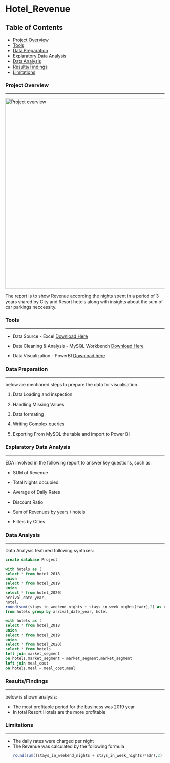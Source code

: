 # Hotel_Revenue

## Table of Contents

- [Project Overview](#project-overview)
- [Tools](#tools)
- [Data Preparation](#data-preparation)
- [Explaratory Data Analysis](#explaratory-data-analysis)
- [Data Analysis](#data-analysis)
- [Results/Findings](#resultsfindings)
- [Limitations](#limitations)

### Project Overview 
---

<img width="601" alt="Project overview" src="https://github.com/Ivikorazmadze/Hotel_Revenue/assets/115480932/d48256c5-47b7-4465-b8b6-9440f0400046">

The report is to show Revenue according the nights spent in a period of 3 years shared by City and Resort hotels along with insights about the sum of car parkings neccessity. 

### Tools
---

- Data Source - Excel [Download Here](https://www.microsoft.com/en-us/microsoft-365/p/excel-home-and-student/CFQ7TTC0HLKR?activetab=pivot:overviewtab)

- Data Cleaning & Analysis - MySQL Workbench [Download Here](https://dev.mysql.com/downloads/workbench/)

- Data Visualization - PowerBI [Download here](https://dev.mysql.com/downloads/workbench/)

 ### Data Preparation
 ---
  
below are mentioned steps to prepare the data for visualisation

1) Data Loading and inspection
  
2) Handling Missing Values
  
3) Data formating

4) Writing Complex queries

5) Exporting From MySQL the table and import to Power BI

### Explaratory Data Analysis
---

EDA involved in the following report to answer key questions, such as:

- SUM of Revenue

- Total Nights occupied

- Average of Daily Rates

- Discount Ratio

- Sum of Revenues by years / hotels 

- Filters by Cities

### Data Analysis
---

Data Analysis featured following syntaxes:

```sql
create database Project
```

```sql
with hotels as (
select * from hotel_2018
union
select * from hotel_2019
union
select * from hotel_2020)
arrival_date_year,
hotel,
round(sum((stays_in_weekend_nights + stays_in_week_nights)*adr),2) as revenue
from hotels group by arrival_date_year, hotel
```

```sql
with hotels as (
select * from hotel_2018
union
select * from hotel_2019
union
select * from hotel_2020)
select * from hotels
left join market_segment
on hotels.market_segment = market_segment.market_segment
left join meal_cost
on hotels.meal = meal_cost.meal
```

### Results/Findings
---

below is shown analysis:
- The most profitable period for the business was 2019 year
- In total Resort Hotels are the more profitable

### Limitations
---

- The daily rates were charged per night
- The Revenue was calculated by the following formula 
  ```sql 
  round(sum((stays_in_weekend_nights + stays_in_week_nights)*adr),2)
  ```
